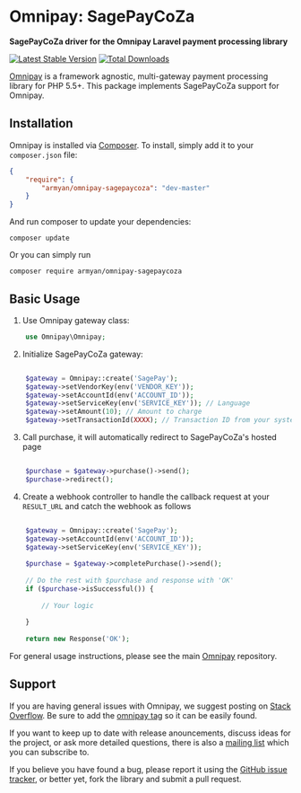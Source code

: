 # Omnipay: SagePayCoZa

**SagePayCoZa driver for the Omnipay Laravel payment processing library**

[![Latest Stable Version](https://poser.pugx.org/armyan/omnipay-sagepaycoza/v/stable)](https://packagist.org/packages/armyan/omnipay-sagepaycoza)
[![Total Downloads](https://poser.pugx.org/armyan/omnipay-sagepaycoza/d/total.png)](https://packagist.org/packages/armyan/omnipay-sagepaycoza)

[Omnipay](https://github.com/thephpleague/omnipay) is a framework agnostic, multi-gateway payment
processing library for PHP 5.5+. This package implements SagePayCoZa support for Omnipay.

## Installation

Omnipay is installed via [Composer](http://getcomposer.org/). To install, simply add it
to your `composer.json` file:

```json
{
    "require": {
        "armyan/omnipay-sagepaycoza": "dev-master"
    }
}
```

And run composer to update your dependencies:

    composer update

Or you can simply run

    composer require armyan/omnipay-sagepaycoza

## Basic Usage

1. Use Omnipay gateway class:

```php
    use Omnipay\Omnipay;
```

2. Initialize SagePayCoZa gateway:

```php

    $gateway = Omnipay::create('SagePay');
    $gateway->setVendorKey(env('VENDOR_KEY'));
    $gateway->setAccountId(env('ACCOUNT_ID'));
    $gateway->setServiceKey(env('SERVICE_KEY')); // Language
    $gateway->setAmount(10); // Amount to charge
    $gateway->setTransactionId(XXXX); // Transaction ID from your system

```

3. Call purchase, it will automatically redirect to SagePayCoZa's hosted page

```php

    $purchase = $gateway->purchase()->send();
    $purchase->redirect();

```

4. Create a webhook controller to handle the callback request at your `RESULT_URL` and catch the webhook as follows

```php

    $gateway = Omnipay::create('SagePay');
    $gateway->setAccountId(env('ACCOUNT_ID'));
    $gateway->setServiceKey(env('SERVICE_KEY'));
    
    $purchase = $gateway->completePurchase()->send();
    
    // Do the rest with $purchase and response with 'OK'
    if ($purchase->isSuccessful()) {
        
        // Your logic
        
    }
    
    return new Response('OK');

```

For general usage instructions, please see the main [Omnipay](https://github.com/thephpleague/omnipay)
repository.

## Support

If you are having general issues with Omnipay, we suggest posting on
[Stack Overflow](http://stackoverflow.com/). Be sure to add the
[omnipay tag](http://stackoverflow.com/questions/tagged/omnipay) so it can be easily found.

If you want to keep up to date with release anouncements, discuss ideas for the project,
or ask more detailed questions, there is also a [mailing list](https://groups.google.com/forum/#!forum/omnipay) which
you can subscribe to.

If you believe you have found a bug, please report it using the [GitHub issue tracker](https://github.com/arm-yan/omnipay-sagepaycoza/issues),
or better yet, fork the library and submit a pull request.

